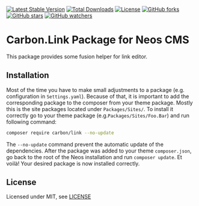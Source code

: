 [![Latest Stable Version](https://poser.pugx.org/carbon/link/v/stable)](https://packagist.org/packages/carbon/link)
[![Total Downloads](https://poser.pugx.org/carbon/link/downloads)](https://packagist.org/packages/carbon/link)
[![License](https://poser.pugx.org/carbon/link/license)](https://packagist.org/packages/carbon/link)
[![GitHub forks](https://img.shields.io/github/forks/CarbonPackages/Carbon.Link.svg?style=social&label=Fork)](https://github.com/CarbonPackages/Carbon.Link/fork)
[![GitHub stars](https://img.shields.io/github/stars/CarbonPackages/Carbon.Link.svg?style=social&label=Stars)](https://github.com/CarbonPackages/Carbon.Link/stargazers)
[![GitHub watchers](https://img.shields.io/github/watchers/CarbonPackages/Carbon.Link.svg?style=social&label=Watch)](https://github.com/CarbonPackages/Carbon.Link/subscription)

# Carbon.Link Package for Neos CMS

This package provides some fusion helper for link editor.

## Installation

Most of the time you have to make small adjustments to a package (e.g. configuration in `Settings.yaml`). Because of that, it is important to add the corresponding package to the composer from your theme package. Mostly this is the site packages located under `Packages/Sites/`. To install it correctly go to your theme package (e.g.`Packages/Sites/Foo.Bar`) and run following command:

```bash
composer require carbon/link --no-update
```

The `--no-update` command prevent the automatic update of the dependencies. After the package was added to your theme `composer.json`, go back to the root of the Neos installation and run `composer update`. Et voilà! Your desired package is now installed correctly.

## License

Licensed under MIT, see [LICENSE](LICENSE)
